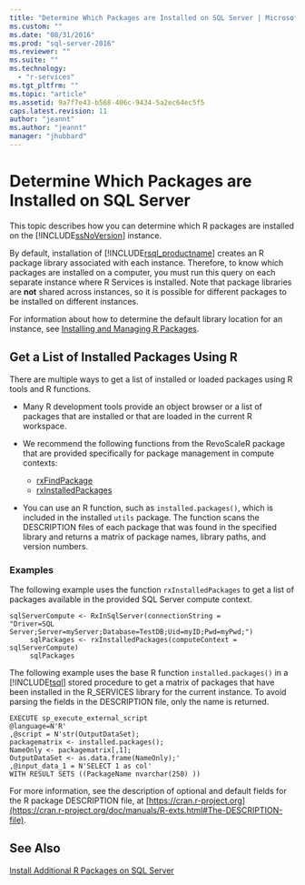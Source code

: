 ```yaml
---
title: "Determine Which Packages are Installed on SQL Server | Microsoft Docs"
ms.custom: ""
ms.date: "08/31/2016"
ms.prod: "sql-server-2016"
ms.reviewer: ""
ms.suite: ""
ms.technology: 
  - "r-services"
ms.tgt_pltfrm: ""
ms.topic: "article"
ms.assetid: 9a7f7e43-b568-406c-9434-5a2ec64ec5f5
caps.latest.revision: 11
author: "jeannt"
ms.author: "jeannt"
manager: "jhubbard"
---
```

# Determine Which Packages are Installed on SQL Server
  This topic describes how you can determine which R packages are installed on the [!INCLUDE[ssNoVersion](../../includes/ssnoversion-md.md)] instance.  
  
By default, installation of [!INCLUDE[rsql_productname](../../includes/rsql-productname-md.md)] creates an R package library associated with each instance. Therefore, to know which packages are installed on a computer, you must run this query on each separate instance where R Services is installed. Note that package libraries are **not** shared across instances, so it is possible for different packages to be installed on different instances.

For information about how to determine the default library location for an instance, see [Installing and Managing R Packages](../../advanced-analytics/r-services/installing-and-managing-r-packages.md).   
   
 
## Get a List of Installed Packages Using R  
 There are multiple ways to get a list of installed or loaded packages using R tools and R functions.  
  
+   Many R development tools provide an object browser or a list of packages that are installed or that are loaded in the current R workspace.  

+ We recommend the following functions from the RevoScaleR package that are provided specifically for package management in compute contexts:
  - [rxFindPackage](https://msdn.microsoft.com/microsoft-r/scaler/packagehelp/rxfindpackage)
  - [rxInstalledPackages](https://msdn.microsoft.com/microsoft-r/scaler/packagehelp/rxinstalledpackages)   
  
+   You can use an R function, such as `installed.packages()`, which is included in the installed `utils` package. The function scans the DESCRIPTION files of each package that was  found in the specified library and returns a matrix of package names, library paths, and version numbers.  
 
### Examples  
The following example uses the function `rxInstalledPackages` to get a list of packages available in the provided SQL Server compute context.

~~~~
sqlServerCompute <- RxInSqlServer(connectionString = 
"Driver=SQL Server;Server=myServer;Database=TestDB;Uid=myID;Pwd=myPwd;")
     sqlPackages <- rxInstalledPackages(computeContext = sqlServerCompute)
     sqlPackages
~~~~

 The following example uses the base R function `installed.packages()` in a [!INCLUDE[tsql](../../includes/tsql-md.md)] stored procedure to get a matrix of packages that have been installed in the R_SERVICES library for the current instance. To avoid parsing the fields in the DESCRIPTION file, only the name is returned.  
  
```  
EXECUTE sp_execute_external_script  
@language=N'R'  
,@script = N'str(OutputDataSet);  
packagematrix <- installed.packages();  
NameOnly <- packagematrix[,1];  
OutputDataSet <- as.data.frame(NameOnly);'  
,@input_data_1 = N'SELECT 1 as col'  
WITH RESULT SETS ((PackageName nvarchar(250) ))  
```  
  
 For more information, see the description of optional and default fields for the R package DESCRIPTION file, at  [https://cran.r-project.org](https://cran.r-project.org/doc/manuals/R-exts.html#The-DESCRIPTION-file).  
  
## See Also  
 [Install Additional R Packages on SQL Server](../../advanced-analytics/r-services/install-additional-r-packages-on-sql-server.md)  
  
  
